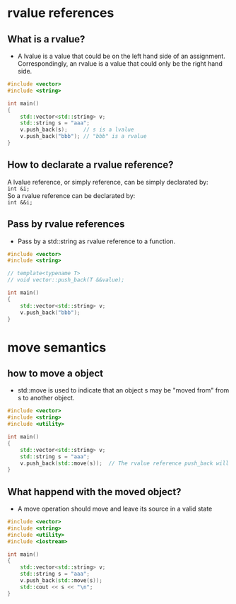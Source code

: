 # rvalue references
## What is a rvalue?
- A lvalue is a value that could be on the left hand side of an assignment.
Correspondingly, an rvalue is a value that could only be the right hand side.

```cpp
#include <vector>
#include <string>

int main()
{
    std::vector<std::string> v;
    std::string s = "aaa";
    v.push_back(s);     // s is a lvalue
    v.push_back("bbb"); // "bbb" is a rvalue
}
```

## How to declarate a rvalue reference?
A lvalue reference, or simply reference, can be simply declarated by:  
`int &i;`  
So a rvalue reference can be declarated by:  
`int &&i;`

## Pass by rvalue references
- Pass by a std::string as rvalue reference to a function.
```cpp
#include <vector>
#include <string>

// template<typename T>
// void vector::push_back(T &&value);

int main()
{
    std::vector<std::string> v;
    v.push_back("bbb");
}
```

# move semantics
## how to move a object
- std::move is used to indicate that an object s may be "moved from" from s to another object. 
```cpp
#include <vector>
#include <string>
#include <utility>

int main()
{
    std::vector<std::string> v;
    std::string s = "aaa";
    v.push_back(std::move(s));  // The rvalue reference push_back will be called
}
```

## What happend with the moved object?
- A move operation should move and leave its source in a valid state
```cpp
#include <vector>
#include <string>
#include <utility>
#include <iostream>

int main()
{
    std::vector<std::string> v;
    std::string s = "aaa";
    v.push_back(std::move(s));
    std::cout << s << "\n";
}
```
